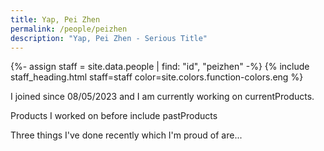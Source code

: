 ```yaml
---
title: Yap, Pei Zhen
permalink: /people/peizhen
description: "Yap, Pei Zhen - Serious Title"
---
```


{%- assign staff = site.data.people | find: "id", "peizhen" -%}
{% include staff_heading.html staff=staff color=site.colors.function-colors.eng %}

<p>I joined since 08/05/2023 and I am currently working on currentProducts.</p>

<p>Products I worked on before include pastProducts</p>

<p>Three things I've done recently which I'm proud of are...</p>

